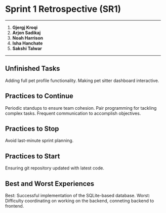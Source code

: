# **Sprint 1 Retrospective (SR1)**

---

1. **Gjergj Kroqi**  
2. **Arjon Sadikaj**  
3. **Noah Harrison**  
4. **Isha Hanchate**  
5. **Sakshi Talwar** 

---

## **Unfinished Tasks**
Adding full pet profile functionality.
Making pet sitter dashboard interactive.

## **Practices to Continue**
Periodic standups to ensure team cohesion.
Pair programming for tackling complex tasks.
Frequent communication to accomplish objectives.

## **Practices to Stop**
Avoid last-minute sprint planning.

## **Practices to Start**
Ensuring git repository updated with latest code.

## **Best and Worst Experiences**
Best: Successful implementation of the SQLite-based database.
Worst: Difficulty coordinating on working on the backend, conneting backend to frontend.
